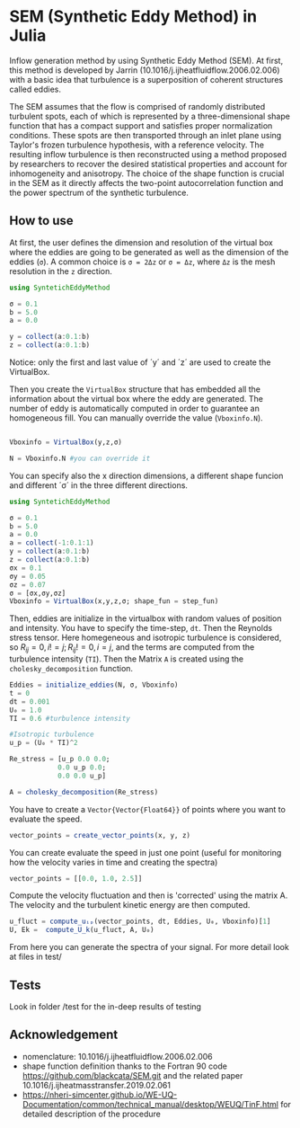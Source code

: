 

# SEM (Synthetic Eddy Method) in Julia

<!-- | **Documentation** |
|:------------ |
| [![](https://img.shields.io/badge/docs-stable-blue.svg)](https://carlodev.github.io/SyntheticEddyMethod/)|
 -->

Inflow generation method by using Synthetic Eddy Method (SEM). At first, this method is developed by Jarrin (10.1016/j.ijheatfluidflow.2006.02.006) with a basic idea that turbulence is a superposition of coherent structures called eddies. 

The SEM assumes that the flow is comprised of randomly distributed turbulent spots, each of which is represented by a three-dimensional shape function that has a compact support and satisfies proper normalization conditions. These spots are then transported through an inlet plane using Taylor's frozen turbulence hypothesis, with a reference velocity. The resulting inflow turbulence is then reconstructed using a method proposed by researchers to recover the desired statistical properties and account for inhomogeneity and anisotropy. The choice of the shape function is crucial in the SEM as it directly affects the two-point autocorrelation function and the power spectrum of the synthetic turbulence.

## How to use
At first, the user defines the dimension and resolution of the virtual box where the eddies are going to be generated as well as the dimension of the eddies (`σ`). A common choice is `σ = 2Δz` or `σ = Δz`, where `Δz` is the mesh resolution in the `z` direction.

```julia
using SyntetichEddyMethod

σ = 0.1
b = 5.0
a = 0.0

y = collect(a:0.1:b)
z = collect(a:0.1:b)

```
Notice: only the first and last value of ´y´ and ´z´ are used to create the VirtualBox.

Then you create the `VirtualBox` structure that has embedded all the information about the virtual box where the eddy are generated.
The number of eddy is automatically computed in order to guarantee an homogeneous fill. You can manually override the value (`Vboxinfo.N`).

```julia

Vboxinfo = VirtualBox(y,z,σ)

N = Vboxinfo.N #you can override it 
```
You can specify also the x direction dimensions, a different shape funcion and different ´σ´ in the three different directions.

```julia
using SyntetichEddyMethod

σ = 0.1
b = 5.0
a = 0.0
a = collect(-1:0.1:1)
y = collect(a:0.1:b)
z = collect(a:0.1:b)
σx = 0.1
σy = 0.05
σz = 0.07
σ = [σx,σy,σz]
Vboxinfo = VirtualBox(x,y,z,σ; shape_fun = step_fun)
```



Then, eddies are initialize in the virtualbox with random values of position and intensity. You have to specify the time-step, `dt`. Then the Reynolds stress tensor. Here homegeneous and isotropic turbulence is considered, so $R_{ij} = 0, i!=j; R_{ij} != 0, i=j$, and the terms are computed from the turbulence intensity (`TI`). Then the Matrix `A` is created using the `cholesky_decomposition` function.


```julia
Eddies = initialize_eddies(N, σ, Vboxinfo)
t = 0
dt = 0.001
U₀ = 1.0
TI = 0.6 #turbulence intensity

#Isotropic turbulence
u_p = (U₀ * TI)^2

Re_stress = [u_p 0.0 0.0; 
            0.0 u_p 0.0;
            0.0 0.0 u_p]

A = cholesky_decomposition(Re_stress)

```

You have to create a `Vector{Vector{Float64}}` of points where you want to evaluate the speed.

```julia
vector_points = create_vector_points(x, y, z)
```
You can create evaluate the speed in just one point (useful for monitoring how the velocity varies in time and creating the spectra)
```julia
vector_points = [[0.0, 1.0, 2.5]]
```

Compute the velocity fluctuation and then is 'corrected' using the matrix A. The velocity and the turbulent kinetic energy are then computed.

```julia
u_fluct = compute_uᵢₚ(vector_points, dt, Eddies, U₀, Vboxinfo)[1]
U, Ek =  compute_U_k(u_fluct, A, U₀)
```

From here you can generate the spectra of your signal. For more detail look at files in test/


## Tests
Look in folder /test for the in-deep results of testing




## Acknowledgement
- nomenclature: 10.1016/j.ijheatfluidflow.2006.02.006
- shape function definition thanks to the Fortran 90 code https://github.com/blackcata/SEM.git and the related paper 10.1016/j.ijheatmasstransfer.2019.02.061
- https://nheri-simcenter.github.io/WE-UQ-Documentation/common/technical_manual/desktop/WEUQ/TinF.html for detailed description of the procedure